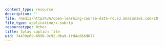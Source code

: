 ```yaml
---
content_type: resource
description: ''
file: /media/https%3A/open-learning-course-data-rc.s3.amazonaws.com/10-34-numerical-methods-applied-to-chemical-engineering-fall-2015/74430e6989909c92dba91fd4e866d677_42TkHA__6bk.srt
file_type: application/x-subrip
resourcetype: Other
title: 3play caption file
uid: 74430e69-8990-9c92-dba9-1fd4e866d677
---
```

